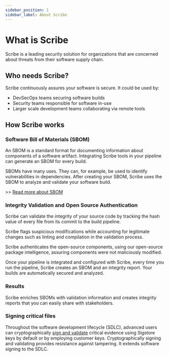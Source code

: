 ```yaml
---
sidebar_position: 1
sidebar_label: About Scribe
---
```

# What is Scribe

Scribe is a leading security solution for organizations that are concerned about threats from their software supply chain.

## Who needs Scribe? ##

Scribe continuously assures your software is secure. It could be used by:

- DevSecOps teams securing software builds
- Security teams responsible for software in-use
- Larger scale development teams collaborating via remote tools


## How Scribe works  

### Software Bill of Materials (SBOM) 

An SBOM is a standard format for documenting information about components of a software artifact.  Integrating Scribe tools in your pipeline can generate an SBOM for every build.

SBOMs have many uses. They can, for example, be used to identify vulnerabilities in dependencies.
After creating your SBOM, Scribe uses the SBOM to analyze and validate your software build. 


\>\> [Read more about SBOM](https://scribesecurity.com/sbom/)
### Integrity Validation and Open Source Authentication 

Scribe can validate the integrity of your source code by tracking the hash value of every file from its commit to the build pipeline.

Scribe flags suspicious modifications while accounting for legitimate changes such as linting and compilation in the validation process.

Scribe authenticates the open-source components, using our open-source package intelligence, assuring components were not maliciously modified.

Once your pipeline is integrated and configured with Scribe, every time you run the pipeline, Scribe creates an SBOM and an integrity report. Your builds are automatically secured and analyzed. 

### Results
Scribe enriches SBOMs with validation information and creates integrity reports that you can easily share with stakeholders.
<!-- > In this release, Scribe validates Node.js projects and NPM packages, that create an Open Containers Image (OCI) such as Docker. -->

### Signing critical files 

Throughout the software development lifecycle (SDLC), advanced users can cryptographically [sign and validate](signVerify.md "sign and validate") critical evidence using Sigstore keys by default or by employing customer keys. Cryptographically signing and validating provides resistance against tampering. It extends software signing to the SDLC.